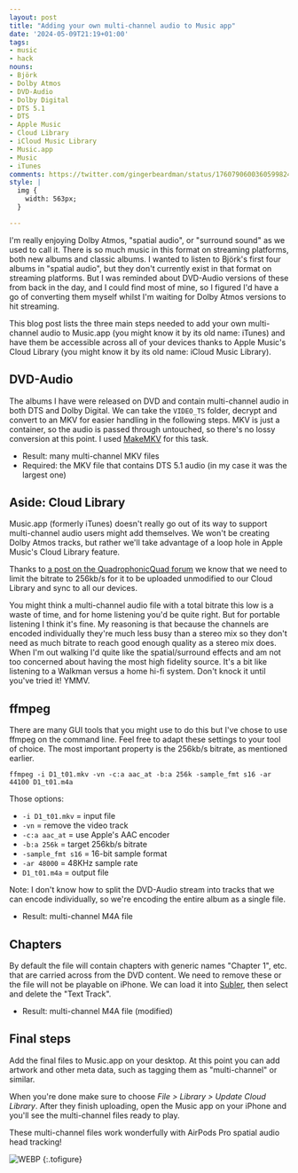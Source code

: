 ```yaml
---
layout: post
title: "Adding your own multi-channel audio to Music app"
date: '2024-05-09T21:19+01:00'
tags:
- music
- hack
nouns:
- Björk
- Dolby Atmos
- DVD-Audio
- Dolby Digital
- DTS 5.1
- DTS
- Apple Music
- Cloud Library
- iCloud Music Library
- Music.app
- Music
- iTunes
comments: https://twitter.com/gingerbeardman/status/1760790600360599824
style: |
  img {
    width: 563px;
  }

---
```


I'm really enjoying Dolby Atmos, "spatial audio", or "surround sound" as we used to call it. There is so much music in this format on streaming platforms, both new albums and classic albums. I wanted to listen to Björk's first four albums in "spatial audio", but they don't currently exist in that format on streaming platforms. But I was reminded about DVD-Audio versions of these from back in the day, and I could find most of mine, so I figured I'd have a go of converting them myself whilst I'm waiting for Dolby Atmos versions to hit streaming.

This blog post lists the three main steps needed to add your own multi-channel audio to Music.app (you might know it by its old name: iTunes) and have them be accessible across all of your devices thanks to Apple Music's Cloud Library (you might know it by its old name: iCloud Music Library).

## DVD-Audio

The albums I have were released on DVD and contain multi-channel audio in both DTS and Dolby Digital. We can take the `VIDEO_TS` folder, decrypt and convert to an MKV for easier handling in the following steps. MKV is just a container, so the audio is passed through untouched, so there's no lossy conversion at this point. I used [MakeMKV](https://www.makemkv.com) for this task.

- Result: many multi-channel MKV files
- Required: the MKV file that contains DTS 5.1 audio (in my case it was the largest one)

## Aside: Cloud Library

Music.app (formerly iTunes) doesn't really go out of its way to support multi-channel audio users might add themselves. We won't be creating Dolby Atmos tracks, but rather we'll take advantage of a loop hole in Apple Music's Cloud Library feature.

Thanks to [a post on the QuadrophonicQuad forum](https://www.quadraphonicquad.com/forums/threads/ripping-in-surround-for-apple-tv.33931/post-699285) we know that we need to limit the bitrate to 256kb/s for it to be uploaded unmodified to our Cloud Library and sync to all our devices.

You might think a multi-channel audio file with a total bitrate this low is a waste of time, and for home listening you'd be quite right. But for portable listening I think it's fine. My reasoning is that because the channels are encoded individually they're much less busy than a stereo mix so they don't need as much bitrate to reach good enough quality as a stereo mix does. When I'm out walking I'd quite like the spatial/surround effects and am not too concerned about having the most high fidelity source. It's a bit like listening to a Walkman versus a home hi-fi system. Don't knock it until you've tried it! YMMV.

## ffmpeg

There are many GUI tools that you might use to do this but I've chose to use ffmpeg on the command line. Feel free to adapt these settings to your tool of choice. The most important property is the 256kb/s bitrate, as mentioned earlier.

`ffmpeg -i D1_t01.mkv -vn -c:a aac_at -b:a 256k -sample_fmt s16 -ar 44100 D1_t01.m4a`

Those options:

- `-i D1_t01.mkv` = input file
- `-vn` = remove the video track
- `-c:a aac_at` = use Apple's AAC encoder
- `-b:a 256k` = target 256kb/s bitrate
- `-sample_fmt s16` = 16-bit sample format
- `-ar 48000` = 48KHz sample rate
- `D1_t01.m4a` = output file

Note: I don't know how to split the DVD-Audio stream into tracks that we can encode individually, so we're encoding the entire album as a single file.

- Result: multi-channel M4A file

## Chapters

By default the file will contain chapters with generic names "Chapter 1", etc. that are carried across from the DVD content. We need to remove these or the file will not be playable on iPhone. We can load it into [Subler](https://subler.org), then select and delete the "Text Track".

- Result: multi-channel M4A file (modified)

## Final steps

Add the final files to Music.app on your desktop. At this point you can add artwork and other meta data, such as tagging them as "multi-channel" or similar.

When you're done make sure to choose *File > Library > Update Cloud Library*. After they finish uploading, open the Music app on your iPhone and you'll see the multi-channel files ready to play.

These multi-channel files work wonderfully with AirPods Pro spatial audio head tracking!

![WEBP](https://cdn.gingerbeardman.com/images/posts/music-multi-channel.heic "My own multi-channel audio in Music app on my iPhone")
{:.tofigure}
